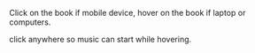 Click on the book if mobile device, hover on the book if laptop or computers.

click anywhere so music can start while hovering.
